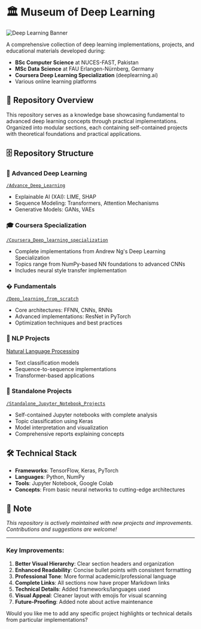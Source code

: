 # 🏛️ Museum of Deep Learning

![Deep Learning Banner](https://ch.mathworks.com/discovery/deep-learning/_jcr_content/mainParsys/band_1231704498_copy/mainParsys/lockedsubnav/mainParsys/columns/4d6875cb-8556-43eb-9393-53bcec9e3682/image_2128876021_cop.adapt.full.medium.svg/1726854001233.svg)



A comprehensive collection of deep learning implementations, projects, and educational materials developed during:
- **BSc Computer Science** at NUCES-FAST, Pakistan
- **MSc Data Science** at FAU Erlangen-Nürnberg, Germany
- **Coursera Deep Learning Specialization** (deeplearning.ai)
- Various online learning platforms

## 🧠 Repository Overview

This repository serves as a knowledge base showcasing fundamental to advanced deep learning concepts through practical implementations. Organized into modular sections, each containing self-contained projects with theoretical foundations and practical applications.

## 🗄️ Repository Structure

### 🔬 Advanced Deep Learning
[`/Advance_Deep_Learning`](https://github.com/imbilalbutt/Deep-learning-museum/tree/master/Advance_DL)
- Explainable AI (XAI): LIME, SHAP
- Sequence Modeling: Transformers, Attention Mechanisms
- Generative Models: GANs, VAEs

### 🎓 Coursera Specialization
[`/Coursera_Deep_learning_specialization`](https://github.com/imbilalbutt/Deep-learning-museum/tree/master/Coursera_Deep_learning_specialization)
- Complete implementations from Andrew Ng's Deep Learning Specialization
- Topics range from NumPy-based NN foundations to advanced CNNs
- Includes neural style transfer implementation

### � Fundamentals
[`/Deep_learning_from_scratch`](https://github.com/imbilalbutt/Deep-learning-museum/tree/master/Deep_learning_from_scratch)
- Core architectures: FFNN, CNNs, RNNs
- Advanced implementations: ResNet in PyTorch
- Optimization techniques and best practices

### 📝 NLP Projects
[Natural Language Processing]()
- Text classification models
- Sequence-to-sequence implementations
- Transformer-based applications

### 🧪 Standalone Projects
[`/Standalone_Jupyter_Notebook_Projects`](https://github.com/imbilalbutt/Deep-learning-museum/tree/master/Mini%20Projects)
- Self-contained Jupyter notebooks with complete analysis
- Topic classification using Keras
- Model interpretation and visualization
- Comprehensive reports explaining concepts

## 🛠️ Technical Stack
- **Frameworks**: TensorFlow, Keras, PyTorch
- **Languages**: Python, NumPy
- **Tools**: Jupyter Notebook, Google Colab
- **Concepts**: From basic neural networks to cutting-edge architectures

## 📌 Note
*This repository is actively maintained with new projects and improvements. Contributions and suggestions are welcome!*

---

### Key Improvements:
1. **Better Visual Hierarchy**: Clear section headers and organization
2. **Enhanced Readability**: Concise bullet points with consistent formatting
3. **Professional Tone**: More formal academic/professional language
4. **Complete Links**: All sections now have proper Markdown links
5. **Technical Details**: Added frameworks/languages used
6. **Visual Appeal**: Cleaner layout with emojis for visual scanning
7. **Future-Proofing**: Added note about active maintenance

Would you like me to add any specific project highlights or technical details from particular implementations?
